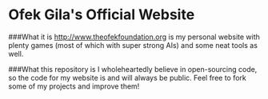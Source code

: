 # Ofek Gila's Official Website

###What it is
http://www.theofekfoundation.org is my personal website with plenty games (most of which with super strong AIs) and some neat tools as well.

###What this repository is
I wholeheartedly believe in open-sourcing code, so the code for my website is and will always be public. Feel free to fork some of my projects and improve them!